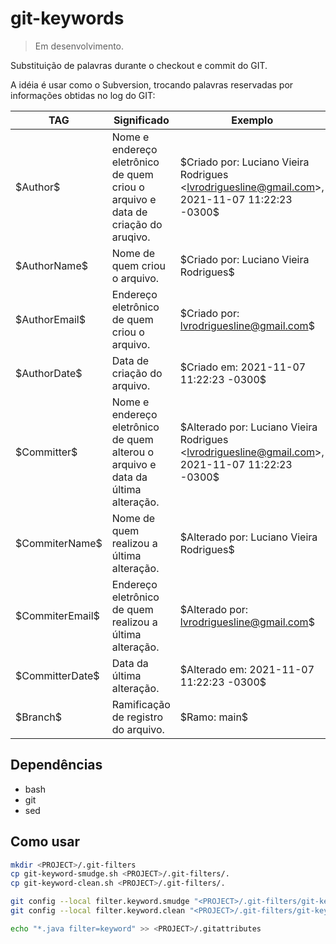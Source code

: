 # git-keywords

> Em desenvolvimento.

Substituição de palavras durante o checkout e commit do GIT.

A idéia é usar como o Subversion, trocando palavras reservadas por informações obtidas no log do GIT:

| TAG             | Significado                                                  | Exemplo                                                      |
| --------------- | ------------------------------------------------------------ | ------------------------------------------------------------ |
| \$Author\$        | Nome e endereço eletrônico de quem criou o arquivo e data de criação do aruqivo. | \$Criado por: Luciano Vieira Rodrigues <<lvrodriguesline@gmail.com>>, 2021-11-07 11:22:23 -0300\$ |
| \$AuthorName\$    | Nome de quem criou o arquivo.                                | \$Criado por: Luciano Vieira Rodrigues\$                       |
| \$AuthorEmail\$   | Endereço eletrônico de quem criou o arquivo.                 | \$Criado por: lvrodriguesline@gmail.com\$                      |
| \$AuthorDate\$    | Data de criação do arquivo.                                  | \$Criado em: 2021-11-07 11:22:23 -0300\$                       |
| \$Committer\$     | Nome e endereço eletrônico de quem alterou o arquivo e data da última alteração. | \$Alterado por: Luciano Vieira Rodrigues <<lvrodriguesline@gmail.com>>, 2021-11-07 11:22:23 -0300\$ |
| \$CommiterName\$  | Nome de quem realizou a última alteração.                    | \$Alterado por: Luciano Vieira Rodrigues\$                     |
| \$CommiterEmail\$ | Endereço eletrônico de quem realizou a última alteração.     | \$Alterado por: lvrodriguesline@gmail.com\$                    |
| \$CommitterDate\$ | Data da última alteração.                                    | \$Alterado em: 2021-11-07 11:22:23 -0300\$                     |
| \$Branch\$        | Ramificação de registro do arquivo.                          | \$Ramo: main\$                                                 |

## Dependências

* bash
* git
* sed

## Como usar

```bash
mkdir <PROJECT>/.git-filters
cp git-keyword-smudge.sh <PROJECT>/.git-filters/.
cp git-keyword-clean.sh <PROJECT>/.git-filters/.

git config --local filter.keyword.smudge "<PROJECT>/.git-filters/git-keyword-smudge.sh %f"
git config --local filter.keyword.clean "<PROJECT>/.git-filters/git-keyword-clean.sh %f"

echo "*.java filter=keyword" >> <PROJECT>/.gitattributes
```

